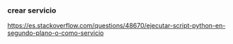 
### crear servicio
https://es.stackoverflow.com/questions/48670/ejecutar-script-python-en-segundo-plano-o-como-servicio